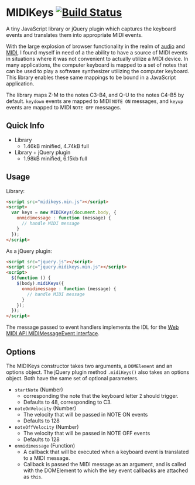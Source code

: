 # MIDIKeys [![Build Status](https://secure.travis-ci.org/mdomi/jquery.midikeys.png)](http://travis-ci.org/mdomi/jquery.midikeys)

A tiny JavaScript library or jQuery plugin which captures the keyboard events and translates them into appropriate MIDI events.

With the large explosion of browser functionality in the realm of [audio](https://dvcs.w3.org/hg/audio/raw-file/tip/webaudio/specification.html "Web Audio API") and [MIDI](http://www.w3.org/TR/webmidi/ "Web MIDI API"), I found myself in need of a the ability to have a source of MIDI events in situations where it was not convenient to actually utilize a MIDI device. In many applications, the computer keyboard is mapped to a set of notes that can be used to play a software synthesizer utilizing the computer keyboard. This library enables these same mappings to be bound in a JavaScript application. 

The library maps Z-M to the notes C3-B4, and Q-U to the notes C4-B5 by default. ```keydown``` events are mapped to MIDI ```NOTE ON``` messages, and ```keyup``` events are mapped to MIDI ```NOTE OFF``` messages.

## Quick Info

* Library
    * 1.46kB minified, 4.74kB full
* Library + jQuery plugin
    * 1.98kB minified, 6.15kb full

## Usage

Library:
```html
<script src="midikeys.min.js"></script>
<script>
  var keys = new MIDIKeys(document.body, {
    onmidimessage : function (message) {
      // handle MIDI message
    }
  });
</script>
```

As a jQuery plugin:
```html
<script src="jquery.js"></script>
<script src="jquery.midikeys.min.js"></script>
<script>
  $(function () {
    $(body).midiKeys({
      onmidimessage : function (message) {
        // handle MIDI message
      }
    });
  });
</script>
```

The message passed to event handlers implements the IDL for the [Web MIDI API MIDIMessageEvent interface](http://www.w3.org/TR/webmidi/#midimessageevent-interface).

## Options

The MIDIKeys constructor takes two arguments, a ```DOMElement``` and an options object. The jQuery plugin method ```.midiKeys()``` also takes an options object. Both have the same set of optional parameters.

* `startNote` (Number)
  * corresponding the note that the keyboard letter `Z` should trigger.
  * Defaults to 48, corresponding to C3.
* `noteOnVelocity` (Number)
  * The velocity that will be passed in NOTE ON events
  * Defaults to 128
* `noteOffVelocity` (Number)
  * The velocity that will be passed in NOTE OFF events
  * Defaults to 128
* `onmidimessage` (Function)
  * A callback that will be executed when a keyboard event is translated to a MIDI message.
  * Callback is passed the MIDI message as an argument, and is called with the DOMElement to which the key event callbacks are attached as ```this```.
